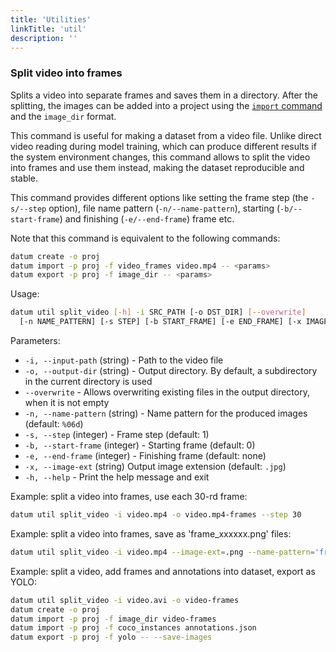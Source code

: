 ```yaml
---
title: 'Utilities'
linkTitle: 'util'
description: ''
---
```


### Split video into frames <a id="split-video"></a>

Splits a video into separate frames and saves them in a directory.
After the splitting, the images can be added into a project using
the [`import` command](./sources/#source-import) and the `image_dir` format.

This command is useful for making a dataset from a video file.
Unlike direct video reading during model training, which can produce
different results if the system environment changes, this command
allows to split the video into frames and use them instead, making
the dataset reproducible and stable.

This command provides different options like setting the frame step
(the `-s/--step` option), file name pattern (`-n/--name-pattern`),
starting (`-b/--start-frame`) and finishing (`-e/--end-frame`) frame etc.

Note that this command is equivalent to the following commands:
```bash
datum create -o proj
datum import -p proj -f video_frames video.mp4 -- <params>
datum export -p proj -f image_dir -- <params>
```

Usage:

``` bash
datum util split_video [-h] -i SRC_PATH [-o DST_DIR] [--overwrite]
  [-n NAME_PATTERN] [-s STEP] [-b START_FRAME] [-e END_FRAME] [-x IMAGE_EXT]
```

Parameters:
- `-i, --input-path` (string) - Path to the video file
- `-o, --output-dir` (string) - Output directory. By default, a subdirectory
  in the current directory is used
- `--overwrite` - Allows overwriting existing files in the output directory,
  when it is not empty
- `-n, --name-pattern` (string) - Name pattern for the produced
  images (default: `%06d`)
- `-s, --step` (integer) - Frame step (default: 1)
- `-b, --start-frame` (integer) - Starting frame (default: 0)
- `-e, --end-frame` (integer) - Finishing frame (default: none)
- `-x, --image-ext` (string) Output image extension (default: `.jpg`)
- `-h, --help` - Print the help message and exit


Example: split a video into frames, use each 30-rd frame:
```bash
datum util split_video -i video.mp4 -o video.mp4-frames --step 30
```

Example: split a video into frames, save as 'frame_xxxxxx.png' files:
```bash
datum util split_video -i video.mp4 --image-ext=.png --name-pattern='frame_%%06d'
```

Example: split a video, add frames and annotations into dataset, export as YOLO:
```bash
datum util split_video -i video.avi -o video-frames
datum create -o proj
datum import -p proj -f image_dir video-frames
datum import -p proj -f coco_instances annotations.json
datum export -p proj -f yolo -- --save-images
```
